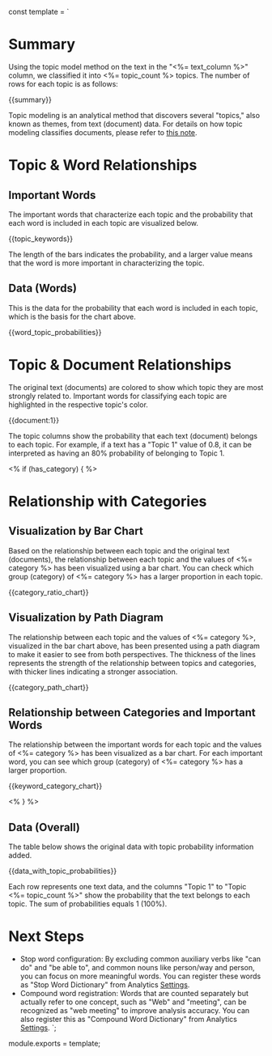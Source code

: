 const template = `
# Summary

Using the topic model method on the text in the "<%= text_column %>" column, we classified it into <%= topic_count %> topics. The number of rows for each topic is as follows:

{{summary}}

Topic modeling is an analytical method that discovers several "topics," also known as themes, from text (document) data. For details on how topic modeling classifies documents, please refer to [this note](https://exploratory.io/note/exploratory/fXu6heu5).

# Topic & Word Relationships

## Important Words

The important words that characterize each topic and the probability that each word is included in each topic are visualized below.

{{topic_keywords}}

The length of the bars indicates the probability, and a larger value means that the word is more important in characterizing the topic.

## Data (Words)

This is the data for the probability that each word is included in each topic, which is the basis for the chart above.

{{word_topic_probabilities}}

# Topic & Document Relationships

The original text (documents) are colored to show which topic they are most strongly related to. Important words for classifying each topic are highlighted in the respective topic's color.

{{document:1}}

The topic columns show the probability that each text (document) belongs to each topic. For example, if a text has a "Topic 1" value of 0.8, it can be interpreted as having an 80% probability of belonging to Topic 1.

<% if (has_category) { %>

# Relationship with Categories

## Visualization by Bar Chart

Based on the relationship between each topic and the original text (documents), the relationship between each topic and the values of <%= category %> has been visualized using a bar chart. You can check which group (category) of <%= category %> has a larger proportion in each topic.

{{category_ratio_chart}}

## Visualization by Path Diagram

The relationship between each topic and the values of <%= category %>, visualized in the bar chart above, has been presented using a path diagram to make it easier to see from both perspectives. The thickness of the lines represents the strength of the relationship between topics and categories, with thicker lines indicating a stronger association.

{{category_path_chart}}

## Relationship between Categories and Important Words

The relationship between the important words for each topic and the values of <%= category %> has been visualized as a bar chart. For each important word, you can see which group (category) of <%= category %> has a larger proportion.

{{keyword_category_chart}}

<% } %>

## Data (Overall)

The table below shows the original data with topic probability information added.

{{data_with_topic_probabilities}}

Each row represents one text data, and the columns "Topic 1" to "Topic <%= topic_count %>" show the probability that the text belongs to each topic. The sum of probabilities equals 1 (100%).

# Next Steps

* Stop word configuration: By excluding common auxiliary verbs like "can do" and "be able to", and common nouns like person/way and person, you can focus on more meaningful words. You can register these words as "Stop Word Dictionary" from Analytics [Settings](//analytics/settings/stop_words).
* Compound word registration: Words that are counted separately but actually refer to one concept, such as "Web" and "meeting", can be recognized as "web meeting" to improve analysis accuracy. You can also register this as "Compound Word Dictionary" from Analytics [Settings](//analytics/settings/compound_words).
`;

module.exports = template; 